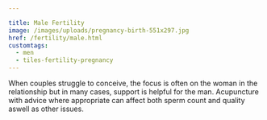 ```yaml
---

title: Male Fertility
image: /images/uploads/pregnancy-birth-551x297.jpg
href: /fertility/male.html
customtags:
  - men
  - tiles-fertility-pregnancy
---
```

When couples struggle to conceive, the focus is often on the woman in the relationship but in many cases, support is helpful for the man. Acupuncture with advice where appropriate can affect both sperm count and quality aswell as other issues.
